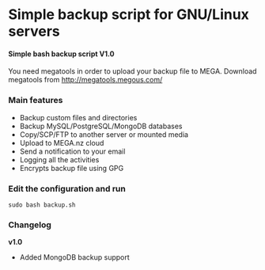 # Simple backup script for GNU/Linux servers
#### Simple bash backup script V1.0

You need megatools in order to upload your backup file to MEGA. Download megatools from http://megatools.megous.com/

### Main features
- Backup custom files and directories
- Backup MySQL/PostgreSQL/MongoDB databases
- Copy/SCP/FTP to another server or mounted media
- Upload to MEGA.nz cloud
- Send a notification to your email
- Logging all the activities
- Encrypts backup file using GPG

### Edit the configuration and run
```
sudo bash backup.sh
```

### Changelog

**v1.0**

- Added MongoDB backup support